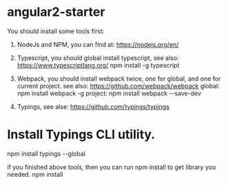 # angular2-starter

You should install some tools first:
1.	NodeJs and NPM, you can find at: https://nodejs.org/en/

2.	Typescript, you should global install typescript, see also: https://www.typescriptlang.org/
npm install -g typescript

3.	Webpack, you should install webpack twice, one for global, and one for current project. see also: https://github.com/webpack/webpack
global: npm install webpack -g
project: npm install webpack --save-dev

4.	Typings, see alse: https://github.com/typings/typings
# Install Typings CLI utility.
npm install typings --global

if you finished above tools, then you can run npm install to get library you needed.
npm install
